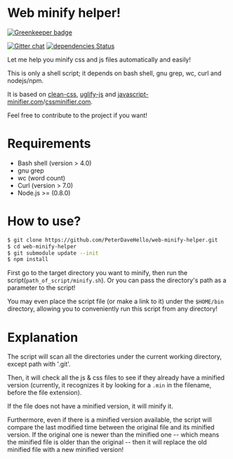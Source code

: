 Web minify helper!
========

[![Greenkeeper badge](https://badges.greenkeeper.io/PeterDaveHello/web-minify-helper.svg)](https://greenkeeper.io/)

[![Gitter chat](https://badges.gitter.im/PeterDaveHello/web-minify-helper.svg)](https://gitter.im/PeterDaveHello/web-minify-helper)
[![dependencies Status](https://david-dm.org/PeterDaveHello/web-minify-helper/status.svg)](https://david-dm.org/PeterDaveHello/web-minify-helper)

Let me help you minify css and js files automatically and easily!

This is only a shell script; it depends on bash shell, gnu grep, wc, curl and nodejs/npm.

It is based on [clean-css](github.com/jakubpawlowicz/clean-css), [uglify-js](github.com/mishoo/UglifyJS2) and [javascript-minifier.com](http://javascript-minifier.com)/[cssminifier.com](http://cssminifier.com).

Feel free to contribute to the project if you want!

Requirements
========
- Bash shell (version > 4.0)
- gnu grep
- wc (word count)
- Curl (version > 7.0)
- Node.js >= (0.8.0)

How to use?
========

```sh
$ git clone https://github.com/PeterDaveHello/web-minify-helper.git
$ cd web-minify-helper
$ git submodule update --init
$ npm install
```

First go to the target directory you want to minify, then run the script(`path_of_script/minify.sh`). Or you can pass the directory's path as a parameter to the script!

You may even place the script file (or make a link to it) under the `$HOME/bin` directory, allowing you to conveniently run this script from any directory!

Explanation
========
The script will scan all the directories under the current working directory, except path with '.git'.

Then, it will check all the js & css files to see if they already have a minified version (currently, it recognizes it by looking for a `.min` in the filename, before the file extension).

If the file does not have a minified version, it will minify it. 

Furthermore, even if there is a minified version available, the script will compare the last modified time between the original file and its minified version. If the original one is newer than the minified one -- which means the minified file is older than the original -- then it will replace the old minified file with a new minified version!
